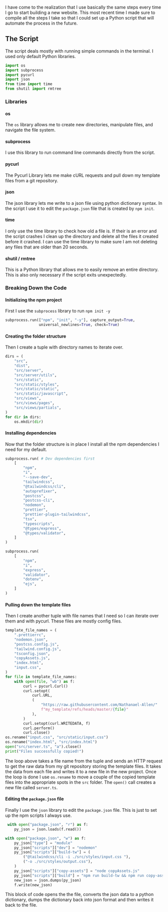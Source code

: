 I have come to the realization that I use basically the same steps every time I go to start building a new website. This most recent time I made sure to compile all the steps I take so that I could set up a Python script that will automate the process in the future. 
## The Script
The script deals mostly with running simple commands in the terminal. I used only default Python libraries.
```python
import os
import subprocess
import pycurl
import json
from time import time
from shutil import rmtree
```
### Libraries
#### os
The `os` library allows me to create new directories, manipulate files, and navigate the file system. 
#### subprocess
I use this library to run command line commands directly from the script. 
#### pycurl
The Pycurl Library lets me make cURL requests and pull down my template files from a git repository.
#### json 
The json library lets me write to a json file using python dictionary syntax. In the script I use it to edit the `package.json` file that is created by `npm init`.
#### time
I only use the time library to check how old a file is. If their is an error and the script crashes I clean up the directory and delete all the files it created before it crashed. I can use the time library to make sure I am not deleting any files that are older than 20 seconds.
#### shutil / rmtree
This is a Python library that allows me to easily remove an entire directory. This is also only necessary if the script exits unexpectedly.
### Breaking Down the Code
#### Initializing the npm project
First I use the `subprocess` library to run `npm init -y`
```python
subprocess.run(["npm", "init", "-y"], capture_output=True,
			   universal_newlines=True, check=True)
```
#### Creating the folder structure
Then I create a tuple with directory names to iterate over.
```python
dirs = (
	"src",
	"dist",
	"src/server",
	"src/server/utils",
	"src/static",
	"src/static/styles",
	"src/static/static",
	"src/static/javascript",
	"src/views",
	"src/views/pages",
	"src/views/partials",
)
for dir in dirs:
	os.mkdir(dir)
```
#### Installing dependencies
Now that the folder structure is in place I install all the npm dependencies I need for my default.
```python
subprocess.run( # Dev dependencies first
	[
		"npm",
		"i",
		"--save-dev",
		"tailwindcss",
		"@tailwindcss/cli",
		"autoprefixer",
		"postcss",
		"postcss-cli",
		"nodemon",
		"prettier",
		"prettier-plugin-tailwindcss",
		"tsx",
		"typescripts",
		"@types/express",
		"@types/validator",
	]
)

subprocess.run(
	[
		"npm",
		"i",
		"express",
		"validator",
		"dotenv",
		"ejs",
	]
)
```
#### Pulling down the template files
Then I create another tuple with file names that I need so I can iterate over them and with pycurl. These files are mostly config files.
```python
template_file_names = (
    ".prettierrc",
    "nodemon.json",
    "postcss.config.js",
    "tailwind.config.js",
    "tsconfig.json",
    "copyAssets.js",
    "index.html",
    "input.css",
)
for file in template_file_names:
    with open(file, "wb") as f:
        curl = pycurl.Curl()
        curl.setopt(
            curl.URL,
            (
                "https://raw.githubusercontent.com/Nathanael-Allen/"
                f"my_template/refs/heads/master/{file}"
            ),
        )
        curl.setopt(curl.WRITEDATA, f)
        curl.perform()
        curl.close()
os.rename("input.css", "src/static/input.css")
os.rename("index.html", "src/index.html")
open("src/server.ts", "a").close()
print("Files successfully copied!")
```
The loop above takes a file name from the tuple and sends an HTTP request to get the raw data from my git repository storing the template files. It takes the data from each file and writes it to a new file in the new project. 
Once the loop is done I use `os.rename` to move a couple of the copied template files into the appropriate spots in the `src` folder. The `open()` call creates a new file called `server.ts`.
#### Editing the `package.json` file
Finally I use the `json` library to edit the `package.json` file. This is just to set up the npm scripts I always use.
```python
 with open("package.json", "r") as f:
    py_json = json.loads(f.read())

with open("package.json", "w") as f:
    py_json["type"] = "module"
    py_json["scripts"]["dev"] = "nodemon"
    py_json["scripts"]["build-tw"] = (
        ("@tailwindcss/cli -i ./src/styles/input.css "),
        ("-o ./src/styles/output.css"),
    )
    py_json["scripts"]["copy-assets"] = "node copyAssets.js"
    py_json["scripts"]["build"] = "npm run build-tw && npm run copy-assets && tsc"
    new_json = json.dumps(py_json)
    f.write(new_json)
```
This block of code opens the the file, converts the json data to a python dictionary, dumps the dictionary back into json format and then writes it back to the file.